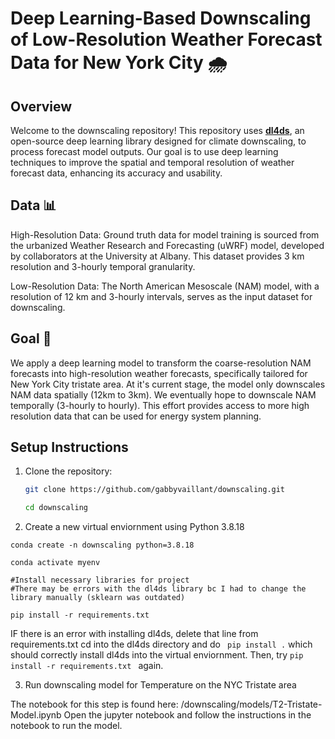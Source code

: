 # Deep Learning-Based Downscaling of Low-Resolution Weather Forecast Data for New York City 🌧️

## Overview
Welcome to the downscaling repository! This repository uses [**dl4ds**](https://github.com/carlos-gg/dl4ds), an open-source deep learning library designed for climate downscaling, to process forecast model outputs. Our goal is to use deep learning techniques to improve the spatial and temporal resolution of weather forecast data, enhancing its accuracy and usability.

## Data 📊
High-Resolution Data: Ground truth data for model training is sourced from the urbanized Weather Research and Forecasting (uWRF) model, developed by collaborators at the University at Albany. This dataset provides 3 km resolution and 3-hourly temporal granularity.

Low-Resolution Data: The North American Mesoscale (NAM) model, with a resolution of 12 km and 3-hourly intervals, serves as the input dataset for downscaling.

## Goal 🎯

We apply a deep learning model to transform the coarse-resolution NAM forecasts into high-resolution weather forecasts, specifically tailored for New York City tristate area. At it's current stage, the model only downscales NAM data spatially (12km to 3km). We eventually hope to downscale NAM temporally (3-hourly to hourly). This effort provides access to more high resolution data that can be used for energy system planning.

## Setup Instructions

1. Clone the repository:
   ```bash
   git clone https://github.com/gabbyvaillant/downscaling.git
   
   cd downscaling
   ```

2. Create a new virtual enviornment using Python 3.8.18

```
conda create -n downscaling python=3.8.18

conda activate myenv

#Install necessary libraries for project
#There may be errors with the dl4ds library bc I had to change the library manually (sklearn was outdated)

pip install -r requirements.txt

```

IF there is an error with installing dl4ds, delete that line from requirements.txt
cd into the dl4ds directory and do ``` pip install .``` which should correctly install dl4ds into the virtual enviornment.
Then, try ``` pip install -r requirements.txt  ``` again. 


3. Run downscaling model for Temperature on the NYC Tristate area

The notebook for this step is found here: /downscaling/models/T2-Tristate-Model.ipynb
Open the jupyter notebook and follow the instructions in the notebook to run the model.


 
